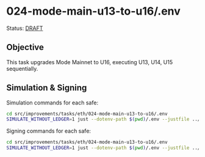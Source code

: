 # 024-mode-main-u13-to-u16/.env

Status: [DRAFT]()

## Objective

This task upgrades Mode Mainnet to U16, executing U13, U14, U15 sequentially.

## Simulation & Signing

Simulation commands for each safe:
```bash
cd src/improvements/tasks/eth/024-mode-main-u13-to-u16/.env
SIMULATE_WITHOUT_LEDGER=1 just --dotenv-path $(pwd)/.env --justfile ../../../../../src/improvements/justfile simulate council
```

Signing commands for each safe:
```bash
cd src/improvements/tasks/eth/024-mode-main-u13-to-u16/.env
SIMULATE_WITHOUT_LEDGER=1 just --dotenv-path $(pwd)/.env --justfile ../../../../../src/improvements/justfile simulate foundation
```
